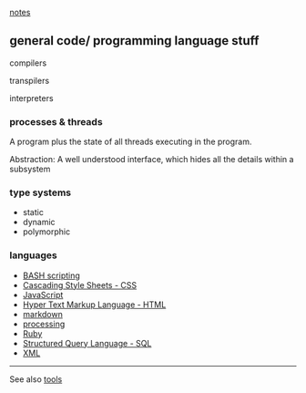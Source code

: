 [notes](index.md)

## general code/ programming language stuff

compilers

transpilers

interpreters

### processes & threads
A program plus the state of all threads executing in the program.

Abstraction: A well understood interface, which hides all the details within a subsystem

### type systems
- static
- dynamic
- polymorphic


### languages
- [BASH scripting](linux/bash_scripting.md)
- [Cascading Style Sheets - CSS](CSS/index.md)
- [JavaScript](javascript/index.md)
- [Hyper Text Markup Language - HTML](HTML/index.md)
- [markdown](markdown.md)
- [processing](processing.md)
- [Ruby](ruby.md)
- [Structured Query Language - SQL](databases/SQL.md)
- [XML](XML.md)

---

See also [tools](tools.md)
